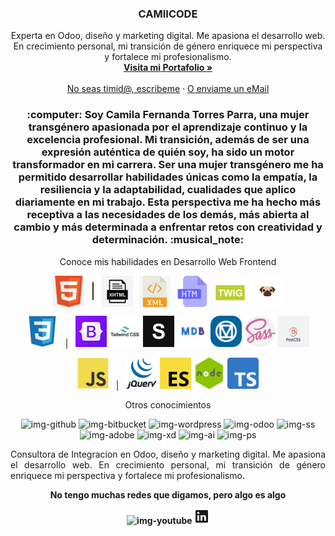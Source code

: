 <h3 align="center">CAMIICODE</h3>

<p align="center">
  Experta en Odoo, diseño y marketing digital. Me apasiona el desarrollo web. En crecimiento personal, mi transición de género enriquece mi perspectiva y fortalece mi profesionalismo.
  <br>
  <a href="https://camiicode.github.io/portfolio/"><strong>Visita mi Portafolio »</strong></a>
  <br>
  <br>
  <a href="https://wa.link/912dj8">No seas timid@, escribeme</a>
  ·
  <a href="mailto:dftp93@gmail.com">O enviame un eMail</a>
</p>

<h3 align="center">:computer: Soy Camila Fernanda Torres Parra, una mujer transgénero apasionada por el aprendizaje continuo y la excelencia profesional. Mi transición, además de ser una expresión auténtica de quién soy, ha sido un motor transformador en mi carrera. Ser una mujer transgénero me ha permitido desarrollar habilidades únicas como la empatía, la resiliencia y la adaptabilidad, cualidades que aplico diariamente en mi trabajo. Esta perspectiva me ha hecho más receptiva a las necesidades de los demás, más abierta al cambio y más determinada a enfrentar retos con creatividad y determinación. :musical_note:</h3>

<p align="center">Conoce mis habilidades en Desarrollo Web Frontend</p>

<p align="center" style="display: flex; align-items: center; justify-content: center; gap: 10px;">
  <img src="/assets/img/html.png" width="50" height="50" alt="img-html" title="HTML">
  <span style="font-size: 24px; line-height: 1;">|</span>
  <img src="/assets/img/xhtml.jpg" width="50" height="50" alt="img-xhtml" title="xhtml">
  <img src="/assets/img/xml.png" width="50" height="50" alt="img-xml" title="xml">
  <img src="/assets/img/htm.png" width="50" height="50" alt="img-htm" title="htm">
  <img src="/assets/img/twig.jpg" width="50" height="50" alt="img-twig" title="twig">
  <img src="/assets/img/pug.png" width="50" height="50" alt="img-pug" title="pug">
</p>

<p align="center">
  <img src="/assets/img/css.svg" width="50" height="50" alt="img-css" title="CSS">
  &nbsp;&nbsp;|&nbsp;&nbsp;
  <img src="/assets/img/bootstrap-min.png" width="50" height="50" alt="img-bootstrap" title="bootstrap">
  <img src="/assets/img/tailwindcss.png" width="50" height="50" alt="img-tailwind-css" title="tailwind-css">
  <img src="/assets/img/skeletoncss.png" width="50" height="50" alt="img-skeleton-css" title="skeleton-css">
  <img src="/assets/img/mdb.png" width="50" height="50" alt="img-material-design-for-bootstrap" title="material-design-for-bootstrap">
  <img src="/assets/img/material-design.png" width="50" height="50" alt="img-material-design" title="material-design">
  <img src="/assets/img/sass-min.svg" width="50" height="50" alt="img-sass-scss" title="sass-scss">
  <img src="/assets/img/postcss.png" width="50" height="50" alt="img-postcss" title="postcss">
</p>

<p align="center">
  <img src="/assets/img/js.svg" width="50" height="50" alt="img-javascript" title="Javascript">
  &nbsp;&nbsp;|&nbsp;&nbsp;
  <img src="/assets/img/jQuery-logo-min.png" width="50" height="50" alt="img-jquery" title="jquery">
  <img src="/assets/img/ecma-min.png" width="50" height="50" alt="img-ecmascript" title="ecmascript">
  <img src="/assets/img/node-js-min.png" width="50" height="50" alt="img-nodejs" title="nodejs">
  <img src="/assets/img/typescript.png" width="50" height="50" alt="img-typescript" title="typescript">
</p>

<p align="center">Otros conocimientos</p>

<p align="center">
  <img src="https://github.com/coreDeiv/coreDeiv/blob/master/assets/img/github-min.png?raw=true" width="50" height="50" alt="img-github" title="Github">
  <img src="https://github.com/coreDeiv/coreDeiv/blob/master/assets/img/bitbucket-min.png?raw=true" width="50" height="50" alt="img-bitbucket" title="Bitbucket">
  <img src="https://github.com/coreDeiv/coreDeiv/blob/master/assets/img/wordpress-min.png?raw=true" width="50" height="50" alt="img-wordpress" title="Wordpress">
  <img src="https://github.com/coreDeiv/coreDeiv/blob/master/assets/img/odoo-min.svg" width="50" height="50" alt="img-odoo" title="Odoo v11, v12, v13">
  <img src="https://github.com/coreDeiv/coreDeiv/blob/master/assets/img/squarespace-min.jpg?raw=true" width="50" height="50" alt="img-ss" title="Square Space">
  <img src="https://github.com/coreDeiv/coreDeiv/blob/master/assets/img/adobe-min.jpg?raw=true" width="50" height="50" alt="img-adobe" title="Suite Adobe">
  <img src="https://github.com/coreDeiv/coreDeiv/blob/master/assets/img/xd-min.png?raw=true" width="50" height="50" alt="img-xd" title="Adobe Xd">
  <img src="https://github.com/coreDeiv/coreDeiv/blob/master/assets/img/ai-min.png?raw=true" width="50" height="50" alt="img-ai" title="Adobe Illustrator">
  <img src="https://github.com/coreDeiv/coreDeiv/blob/master/assets/img/psd-min.png?raw=true" width="50" height="50" alt="img-ps" title="Adobe Photoshop">
</p>

<p style="text-align: justify;">Consultora de Integracion en Odoo, diseño y marketing digital. Me apasiona el desarrollo web. En crecimiento personal, mi transición de género enriquece mi perspectiva y fortalece mi profesionalismo.</p>

<p align="center"><b>No tengo muchas redes que digamos, pero algo es algo<b></p>

<p align="center">
  <a href="https://www.youtube.com/@missanddiie" target="_blank" style="text-decoration: none;">
    <img src="https://github.com/coreDeiv/coreDeiv/blob/master/assets/img/youtube-logo.png?raw=true" width="50" height="50" alt="img-youtube" title="Youtube">
  </a>
  <a href="https://www.linkedin.com/in/camila-fernanda-torres-parra-4106bb220/" target="_blank" style="text-decoration: none;">
    <svg xmlns="http://www.w3.org/2000/svg" viewBox="0 0 24 24" data-supported-dps="24x24" fill="currentColor" class="mercado-match" width="24" height="24" focusable="false">
      <path d="M20.5 2h-17A1.5 1.5 0 002 3.5v17A1.5 1.5 0 003.5 22h17a1.5 1.5 0 001.5-1.5v-17A1.5 1.5 0 0020.5 2zM8 19H5v-9h3zM6.5 8.25A1.75 1.75 0 118.3 6.5a1.78 1.78 0 01-1.8 1.75zM19 19h-3v-4.74c0-1.42-.6-1.93-1.38-1.93A1.74 1.74 0 0013 14.19a.66.66 0 000 .14V19h-3v-9h2.9v1.3a3.11 3.11 0 012.7-1.4c1.55 0 3.36.86 3.36 3.66z"></path>
    </svg>
  </a>
</p>
